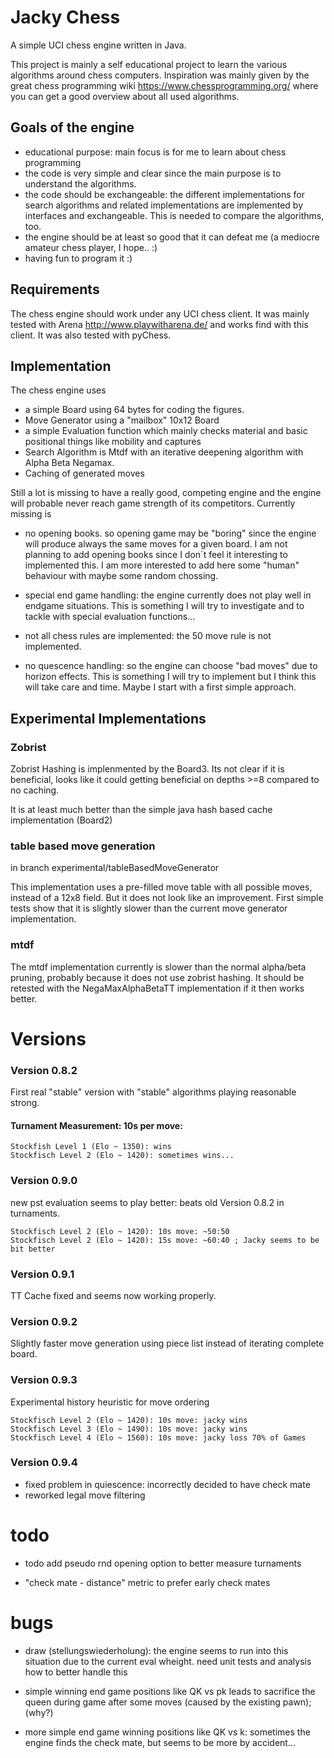 # Jacky Chess

A simple UCI chess engine written in Java.

This project is mainly a self educational project to 
learn the various algorithms around chess computers. 
Inspiration was mainly given by the great chess programming wiki
https://www.chessprogramming.org/ where you can get a good overview about all used
algorithms.

## Goals of the engine

- educational purpose: main focus is for me to learn about chess programming
- the code is very simple and clear since the main purpose is to understand the algorithms.
- the code should be exchangeable: the different implementations for search algorithms and
  related implementations are implemented by interfaces and exchangeable. This is needed to compare the algorithms, too.
- the engine should be at least so good that it can defeat me (a mediocre amateur chess player, I hope.. :)
- having fun to program it :)

## Requirements

The chess engine should work under any UCI chess client.
It was mainly tested with Arena http://www.playwitharena.de/ 
and works find with this client. It was also tested with pyChess.

## Implementation

The chess engine uses 

- a simple Board using 64 bytes for coding the figures.
- Move Generator using a "mailbox" 10x12 Board  
- a simple Evaluation function which mainly checks material
and basic positional things like mobility and captures
- Search Algorithm is Mtdf with an iterative deepening algorithm with Alpha Beta Negamax.
- Caching of generated moves



Still a lot is missing to have a really good, competing engine and the engine
will probable never reach game strength of its competitors.
Currently missing is

- no opening books. so opening game may be "boring" since the engine will produce
always the same moves for a given board. I am not planning to add opening books since
  I don´t feel it interesting to implemented this. I am more interested to add here
  some "human" behaviour with maybe some random chossing.
  
- special end game handling: the engine currently does not play well in endgame situations. This
is something I will try to investigate and to tackle with special evaluation functions...

- not all chess rules are implemented: the 50 move rule is not implemented.

- no quescence handling: so the engine can choose "bad moves" due to horizon effects. This is something I will try to implement but I think this will take care and time. Maybe I start with a first simple approach.

              
## Experimental Implementations
   
### Zobrist
Zobrist Hashing is implenmented by the Board3.
Its not clear if it is beneficial, looks like it could getting beneficial on depths >=8 compared to no caching.

It is at least much better than the simple java hash based cache implementation (Board2)


### table based move generation

in branch experimental/tableBasedMoveGenerator

This implementation uses a pre-filled move table with all possible moves, instead of a 12x8 field. But it does not look like an improvement.
First simple tests show that it is slightly slower than the current move generator implementation.

### mtdf

The mtdf implementation currently is slower than the normal alpha/beta pruning, probably because it does not use
zobrist hashing. It should be retested with the NegaMaxAlphaBetaTT implementation if it then works better.


# Versions

               
### Version 0.8.2

First real "stable" version with "stable" algorithms playing reasonable strong.

#### Turnament Measurement: 10s per move:

    Stockfish Level 1 (Elo ~ 1350): wins
    Stockfisch Level 2 (Elo ~ 1420): sometimes wins...


     

### Version 0.9.0

new pst evaluation seems to play better: beats old Version 0.8.2 in turnaments.

    Stockfisch Level 2 (Elo ~ 1420): 10s move: ~50:50
    Stockfisch Level 2 (Elo ~ 1420): 15s move: ~60:40 ; Jacky seems to be bit better                        

### Version 0.9.1

TT Cache fixed and seems now working properly.

### Version 0.9.2

Slightly faster move generation using piece list instead of iterating complete board.

### Version 0.9.3

Experimental history heuristic for move ordering

    Stockfisch Level 2 (Elo ~ 1420): 10s move: jacky wins
    Stockfisch Level 3 (Elo ~ 1490): 10s move: jacky wins
    Stockfisch Level 4 (Elo ~ 1560): 10s move: jacky loss 70% of Games

### Version 0.9.4
                 
- fixed problem in quiescence: incorrectly decided to have check mate
- reworked legal move filtering

                              
# todo
         


- todo add pseudo rnd opening option to better measure turnaments          
     
- "check mate - distance" metric to prefer early check mates


# bugs

- draw (stellungswiederholung): the engine seems to run into this situation due to the current eval wheight. need unit tests
  and analysis how to better handle this

- simple winning end game positions like QK vs pk leads to sacrifice the queen during game after some moves (caused by the existing pawn); (why?)
- more simple end game winning positions like QK vs k: sometimes the engine finds the check mate, but seems to be more by accident...

  
      